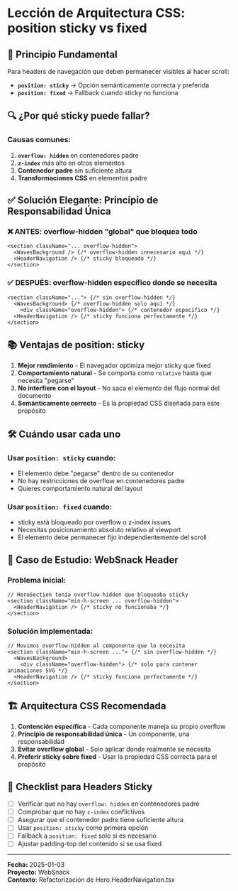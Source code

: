 # Lección de Arquitectura CSS: position sticky vs fixed

## 🎯 **Principio Fundamental**

Para headers de navegación que deben permanecer visibles al hacer scroll:

- **`position: sticky`** → Opción semánticamente correcta y preferida
- **`position: fixed`** → Fallback cuando sticky no funciona

## 🔍 **¿Por qué sticky puede fallar?**

### **Causas comunes:**
1. **`overflow: hidden`** en contenedores padre
2. **`z-index`** más alto en otros elementos
3. **Contenedor padre** sin suficiente altura
4. **Transformaciones CSS** en elementos padre

## ✅ **Solución Elegante: Principio de Responsabilidad Única**

### **❌ ANTES: overflow-hidden "global" que bloquea todo**
```tsx
<section className="... overflow-hidden">
  <WavesBackground /> {/* overflow-hidden innecesario aquí */}
  <HeaderNavigation /> {/* sticky bloqueado */}
</section>
```

### **✅ DESPUÉS: overflow-hidden específico donde se necesita**
```tsx
<section className="..."> {/* sin overflow-hidden */}
  <WavesBackground> {/* overflow-hidden solo aquí */}
    <div className="overflow-hidden"> {/* contenedor específico */}
  <HeaderNavigation /> {/* sticky funciona perfectamente */}
</section>
```

## 📚 **Ventajas de position: sticky**

1. **Mejor rendimiento** - El navegador optimiza mejor sticky que fixed
2. **Comportamiento natural** - Se comporta como `relative` hasta que necesita "pegarse"
3. **No interfiere con el layout** - No saca el elemento del flujo normal del documento
4. **Semánticamente correcto** - Es la propiedad CSS diseñada para este propósito

## 🛠️ **Cuándo usar cada uno**

### **Usar `position: sticky` cuando:**
- El elemento debe "pegarse" dentro de su contenedor
- No hay restricciones de overflow en contenedores padre
- Quieres comportamiento natural del layout

### **Usar `position: fixed` cuando:**
- sticky está bloqueado por overflow o z-index issues
- Necesitas posicionamiento absoluto relativo al viewport
- El elemento debe permanecer fijo independientemente del scroll

## 🎯 **Caso de Estudio: WebSnack Header**

### **Problema inicial:**
```tsx
// HeroSection tenía overflow-hidden que bloqueaba sticky
<section className="min-h-screen ... overflow-hidden">
  <HeaderNavigation /> {/* sticky no funcionaba */}
</section>
```

### **Solución implementada:**
```tsx
// Movimos overflow-hidden al componente que lo necesita
<section className="min-h-screen ..."> {/* sin overflow-hidden */}
  <WavesBackground>
    <div className="overflow-hidden"> {/* solo para contener animaciones SVG */}
  <HeaderNavigation /> {/* sticky funciona perfectamente */}
</section>
```

## 🏗️ **Arquitectura CSS Recomendada**

1. **Contención específica** - Cada componente maneja su propio overflow
2. **Principio de responsabilidad única** - Un componente, una responsabilidad
3. **Evitar overflow global** - Solo aplicar donde realmente se necesita
4. **Preferir sticky sobre fixed** - Usar la propiedad CSS correcta para el propósito

## 📝 **Checklist para Headers Sticky**

- [ ] Verificar que no hay `overflow: hidden` en contenedores padre
- [ ] Comprobar que no hay `z-index` conflictivos
- [ ] Asegurar que el contenedor padre tiene suficiente altura
- [ ] Usar `position: sticky` como primera opción
- [ ] Fallback a `position: fixed` solo si es necesario
- [ ] Ajustar padding-top del contenido si se usa fixed

---

**Fecha:** 2025-01-03  
**Proyecto:** WebSnack  
**Contexto:** Refactorización de Hero.HeaderNavigation.tsx
